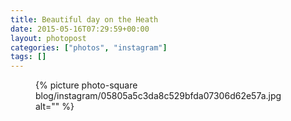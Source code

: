 ```yaml
---
title: Beautiful day on the Heath
date: 2015-05-16T07:29:59+00:00
layout: photopost
categories: ["photos", "instagram"]
tags: []
---
```


<figure class="photo photo--square">
  {% picture photo-square blog/instagram/05805a5c3da8c529bfda07306d62e57a.jpg alt="" %}
</figure>


